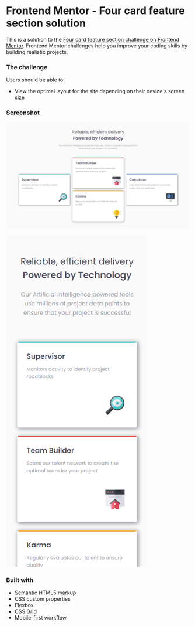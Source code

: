 # Frontend Mentor - Four card feature section solution

This is a solution to the [Four card feature section challenge on Frontend Mentor](https://www.frontendmentor.io/challenges/four-card-feature-section-weK1eFYK). Frontend Mentor challenges help you improve your coding skills by building realistic projects. 

### The challenge

Users should be able to:

- View the optimal layout for the site depending on their device's screen size

### Screenshot

![Design](image-1.png)

![Mobile-first](image.png)

### Built with

- Semantic HTML5 markup
- CSS custom properties
- Flexbox
- CSS Grid
- Mobile-first workflow